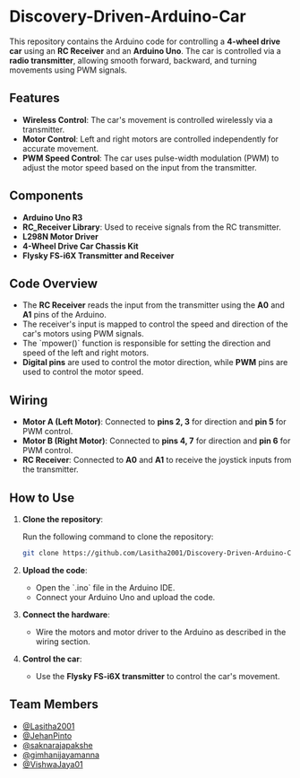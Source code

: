# Discovery-Driven-Arduino-Car

This repository contains the Arduino code for controlling a **4-wheel drive car** using an **RC Receiver** and an **Arduino Uno**. The car is controlled via a **radio transmitter**, allowing smooth forward, backward, and turning movements using PWM signals.

## Features

* **Wireless Control**: The car's movement is controlled wirelessly via a transmitter.
* **Motor Control**: Left and right motors are controlled independently for accurate movement.
* **PWM Speed Control**: The car uses pulse-width modulation (PWM) to adjust the motor speed based on the input from the transmitter.

## Components

* **Arduino Uno R3**
* **RC_Receiver Library**: Used to receive signals from the RC transmitter.
* **L298N Motor Driver**
* **4-Wheel Drive Car Chassis Kit**
* **Flysky FS-i6X Transmitter and Receiver**

## Code Overview

* The **RC Receiver** reads the input from the transmitter using the **A0** and **A1** pins of the Arduino.
* The receiver's input is mapped to control the speed and direction of the car's motors using PWM signals.
* The \`mpower()\` function is responsible for setting the direction and speed of the left and right motors.
* **Digital pins** are used to control the motor direction, while **PWM** pins are used to control the motor speed.

## Wiring

* **Motor A (Left Motor)**: Connected to **pins 2, 3** for direction and **pin 5** for PWM control.
* **Motor B (Right Motor)**: Connected to **pins 4, 7** for direction and **pin 6** for PWM control.
* **RC Receiver**: Connected to **A0** and **A1** to receive the joystick inputs from the transmitter.

## How to Use

1. **Clone the repository**:

   Run the following command to clone the repository:
   ```bash
   git clone https://github.com/Lasitha2001/Discovery-Driven-Arduino-Car.git
   ```

2. **Upload the code**:
   * Open the \`.ino\` file in the Arduino IDE.
   * Connect your Arduino Uno and upload the code.

3. **Connect the hardware**:
   * Wire the motors and motor driver to the Arduino as described in the wiring section.

4. **Control the car**:
   * Use the **Flysky FS-i6X transmitter** to control the car's movement.

## Team Members

* [@Lasitha2001](https://github.com/Lasitha2001)
* [@JehanPinto](https://github.com/JehanPinto)
* [@saknarajapakshe](https://github.com/saknarajapakshe)
* [@gimhanijayamanna](https://github.com/gimhanijayamanna)
* [@VishwaJaya01](https://github.com/VishwaJaya01)

